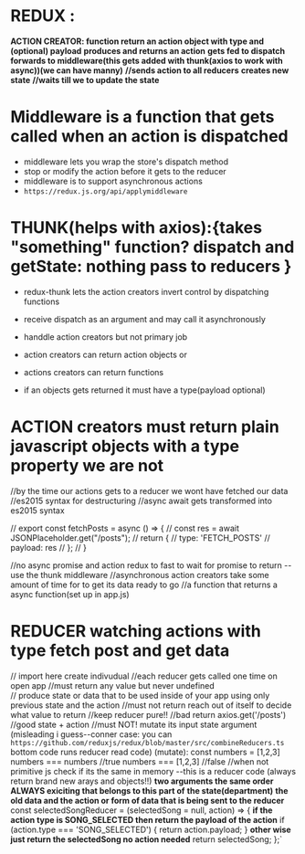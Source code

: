 # REDUX :

**ACTION CREATOR: function return an action object with type and (optional) payload**
**produces and returns an action**
**gets fed to dispatch**
**forwards to middleware(this gets added with thunk(axios to work with async))(we can have manny)**
**//sends action to all reducers**
**creates new state**
**//waits till we to update the state**

# Middleware is a function that gets called when an action is dispatched
- middleware lets you wrap the store's dispatch method
- stop or modify the action before it gets to the reducer
- middleware is to support asynchronous actions
- `https://redux.js.org/api/applymiddleware`

# THUNK(helps with axios):{takes "something" function?  dispatch and getState: nothing pass to reducers  }
- redux-thunk lets the action creators invert control by dispatching functions
- receive dispatch as an argument and may call it asynchronously

- handdle action creators but not primary job
- action creators can return action objects 
or
- actions creators can return functions 
- if an objects gets returned it must have a type(payload optional)

# ACTION creators must return plain javascript objects with a type property we are not 
//by the time our actions gets to a reducer we wont have fetched our data
//es2015 syntax for destructuring
//async await gets transformed into es2015 syntax

  // export const fetchPosts = async () => {
  //   const res = await JSONPlaceholder.get("/posts");
  //    return {
  //      type: 'FETCH_POSTS'
  //      payload: res
  //    };
  //  }

//no async promise and action redux to fast to wait for promise to return --use the thunk middleware
//asynchronous action creators take some amount of  time for to get its data ready to go
//a function that returns a async function(set up in app.js)

# REDUCER watching actions with type fetch post and get data
// import here create indivudual 
//each reducer gets called one time on open app
//must return any value but never undefined  
// produce state or data that to be used inside of your app using only previous state and the action
//must not return reach out of itself to decide what value to return 
//keep reducer pure!!
  //bad return axios.get('/posts')
  //good state + action 
//must NOT! mutate its input state argument 
 (misleading i guess--conner case: you can `https://github.com/reduxjs/redux/blob/master/src/combineReducers.ts` bottom code runs reducer read code)
  (mutate):
      const numbers = [1,2,3]
      numbers === numbers //true
      numbers === [1,2,3] //false //when not primitive js check if its the same in memory
 --this is a reducer code (always return brand new arays and objects!!)
       **two arguments the same order ALWAYS exiciting that belongs to this part of** **the state(department)**
       **the old data and the action or form of data that is being sent to the reducer**
       const selectedSongReducer = (selectedSong = null, action) => {
         **if the action type is SONG_SELECTED then return the payload of the action** 
           if (action.type === 'SONG_SELECTED') {
           return action.payload;
           } 
       **other wise just return the selectedSong no action needed** 
         return selectedSong;
       };`